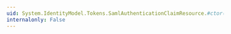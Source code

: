 ```yaml
---
uid: System.IdentityModel.Tokens.SamlAuthenticationClaimResource.#ctor(System.DateTime,System.String,System.String,System.String,System.Collections.ObjectModel.ReadOnlyCollection{System.IdentityModel.Tokens.SamlAuthorityBinding})
internalonly: False
---
```


